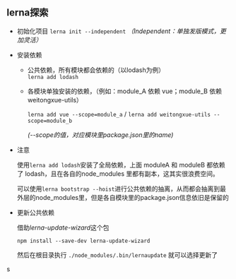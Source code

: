 ## lerna探索
  + 初始化项目
    `lerna init --independent` *（Independent：单独发版模式，更加灵活）*

  + 安装依赖
    - 公共依赖，所有模块都会依赖的（以lodash为例）  
    `lerna add lodash`

    - 各模块单独安装的依赖，（例如：module_A 依赖 vue；module_B 依赖weitongxue-utils）  

      `lerna add vue --scope=module_a` / `lerna add weitongxue-utils --scope=module_b`  

      *(--scope的值，对应模块里package.json里的name)*


  + 注意

    使用`lerna add lodash`安装了全局依赖，上面 moduleA 和 moduleB 都依赖了 lodash，且在各自的node_modules 里都有副本，这其实很浪费空间。  
    
    可以使用`lerna bootstrap --hoist`进行公共依赖的抽离，从而都会抽离到最外层的node_modules里，但是各自模块里的package.json信息依旧是保留的


  + 更新公共依赖
    
    借助*lerna-update-wizard*这个包  

    `npm install --save-dev lerna-update-wizard`  

    然后在根目录执行 `./node_modules/.bin/lernaupdate` 就可以选择更新了

   s